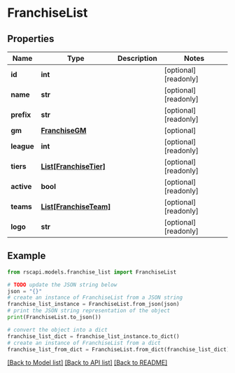 # FranchiseList


## Properties

Name | Type | Description | Notes
------------ | ------------- | ------------- | -------------
**id** | **int** |  | [optional] [readonly] 
**name** | **str** |  | [optional] [readonly] 
**prefix** | **str** |  | [optional] [readonly] 
**gm** | [**FranchiseGM**](FranchiseGM.md) |  | [optional] 
**league** | **int** |  | [optional] [readonly] 
**tiers** | [**List[FranchiseTier]**](FranchiseTier.md) |  | [optional] [readonly] 
**active** | **bool** |  | [optional] [readonly] 
**teams** | [**List[FranchiseTeam]**](FranchiseTeam.md) |  | [optional] [readonly] 
**logo** | **str** |  | [optional] [readonly] 

## Example

```python
from rscapi.models.franchise_list import FranchiseList

# TODO update the JSON string below
json = "{}"
# create an instance of FranchiseList from a JSON string
franchise_list_instance = FranchiseList.from_json(json)
# print the JSON string representation of the object
print(FranchiseList.to_json())

# convert the object into a dict
franchise_list_dict = franchise_list_instance.to_dict()
# create an instance of FranchiseList from a dict
franchise_list_from_dict = FranchiseList.from_dict(franchise_list_dict)
```
[[Back to Model list]](../README.md#documentation-for-models) [[Back to API list]](../README.md#documentation-for-api-endpoints) [[Back to README]](../README.md)


